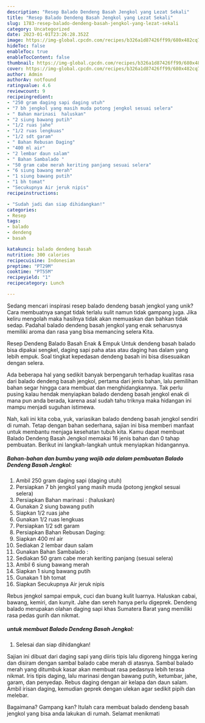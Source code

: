 ```yaml
---
description: "Resep Balado Dendeng Basah Jengkol yang Lezat Sekali"
title: "Resep Balado Dendeng Basah Jengkol yang Lezat Sekali"
slug: 1783-resep-balado-dendeng-basah-jengkol-yang-lezat-sekali
category: Uncategorized
date: 2023-01-01T23:26:28.352Z
image: https://img-global.cpcdn.com/recipes/b326a1d87426ff99/680x482cq70/balado-dendeng-basah-jengkol-foto-resep-utama.jpg
hideToc: false
enableToc: true
enableTocContent: false
thumbnail: https://img-global.cpcdn.com/recipes/b326a1d87426ff99/680x482cq70/balado-dendeng-basah-jengkol-foto-resep-utama.jpg
cover: https://img-global.cpcdn.com/recipes/b326a1d87426ff99/680x482cq70/balado-dendeng-basah-jengkol-foto-resep-utama.jpg
author: Admin
authorAv: notfound
ratingvalue: 4.6
reviewcount: 9
recipeingredient:
- "250 gram daging sapi daging utuh"
- "7 bh jengkol yang masih muda potong jengkol sesuai selera"
- " Bahan marinasi  haluskan"
- "2 siung bawang putih"
- "1/2 ruas jahe"
- "1/2 ruas lengkuas"
- "1/2 sdt garam"
- " Bahan Rebusan Daging"
- "400 ml air"
- "2 lembar daun salam"
- " Bahan Sambalado "
- "50 gram cabe merah keriting panjang sesuai selera"
- "6 siung bawang merah"
- "1 siung bawang putih"
- "1 bh tomat"
- "Secukupnya Air jeruk nipis"
recipeinstructions:

- "Sudah jadi dan siap dihidangkan!"
categories:
- Resep
tags:
- balado
- dendeng
- basah

katakunci: balado dendeng basah 
nutrition: 300 calories
recipecuisine: Indonesian
preptime: "PT29M"
cooktime: "PT55M"
recipeyield: "1"
recipecategory: Lunch

---
```





Sedang mencari inspirasi resep balado dendeng basah jengkol yang unik? Cara membuatnya sangat tidak terlalu sulit namun tidak gampang juga. Jika keliru mengolah maka hasilnya tidak akan memuaskan dan bahkan tidak sedap. Padahal balado dendeng basah jengkol yang enak seharusnya memiliki aroma dan rasa yang bisa memancing selera Kita.





Resep Dendeng Balado Basah Enak &amp; Empuk Untuk dendeng basah balado bisa dipakai sengkel, daging sapi paha atas atau daging has dalam yang lebih empuk. Soal tingkat kepedasan dendeng basah ini bisa disesuaikan dengan selera.

Ada beberapa hal yang sedikit banyak berpengaruh terhadap kualitas rasa dari balado dendeng basah jengkol, pertama dari jenis bahan, lalu pemilihan bahan segar hingga cara membuat dan menghidangkannya. Tak perlu pusing kalau hendak menyiapkan balado dendeng basah jengkol enak di mana pun anda berada, karena asal sudah tahu triknya maka hidangan ini mampu menjadi suguhan istimewa.






Nah, kali ini kita coba, yuk, variasikan balado dendeng basah jengkol sendiri di rumah. Tetap dengan bahan sederhana, sajian ini bisa memberi manfaat untuk membantu menjaga kesehatan tubuh kita. Kamu dapat membuat Balado Dendeng Basah Jengkol memakai 16 jenis bahan dan 0 tahap pembuatan. Berikut ini langkah-langkah untuk menyiapkan hidangannya.

<!--inarticleads1-->

##### Bahan-bahan dan bumbu yang wajib ada dalam pembuatan Balado Dendeng Basah Jengkol:

1. Ambil 250 gram daging sapi (daging utuh)
1. Persiapkan 7 bh jengkol yang masih muda (potong jengkol sesuai selera)
1. Persiapkan  Bahan marinasi : (haluskan)
1. Gunakan 2 siung bawang putih
1. Siapkan 1/2 ruas jahe
1. Gunakan 1/2 ruas lengkuas
1. Persiapkan 1/2 sdt garam
1. Persiapkan  Bahan Rebusan Daging:
1. Siapkan 400 ml air
1. Sediakan 2 lembar daun salam
1. Gunakan  Bahan Sambalado :
1. Sediakan 50 gram cabe merah keriting panjang (sesuai selera)
1. Ambil 6 siung bawang merah
1. Siapkan 1 siung bawang putih
1. Gunakan 1 bh tomat
1. Siapkan Secukupnya Air jeruk nipis


Rebus jengkol sampai empuk, cuci dan buang kulit luarnya. Haluskan cabai, bawang, kemiri, dan kunyit. Jahe dan sereh hanya perlu digeprek. Dendeng balado merupakan olahan daging sapi khas Sumatera Barat yang memiliki rasa pedas gurih dan nikmat. 

<!--inarticleads2-->

#####  untuk membuat Balado Dendeng Basah Jengkol:


1. Selesai dan siap dihidangkan!

Sajian ini dibuat dari daging sapi yang diiris tipis lalu digoreng hingga kering dan disiram dengan sambal balado cabe merah di atasnya. Sambal balado merah yang ditumbuk kasar akan membuat rasa pedasnya lebih terasa nikmat. Iris tipis daging, lalu marinasi dengan bawang putih, ketumbar, jahe, garam, dan penyedap. Rebus daging dengan air kelapa dan daun salam. Ambil irisan daging, kemudian geprek dengan ulekan agar sedikit pipih dan melebar. 

Bagaimana? Gampang kan? Itulah cara membuat balado dendeng basah jengkol yang bisa anda lakukan di rumah. Selamat menikmati
